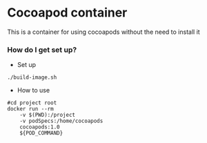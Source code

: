 # Cocoapod container #

This is a container for using cocoapods without the need to install it

### How do I get set up? ###
* Set up
```
./build-image.sh
```

* How to use
```
#cd project root
docker run --rm 
    -v $(PWD):/project 
    -v podSpecs:/home/cocoapods 
    cocoapods:1.0 
    ${POD_COMMAND}
```
